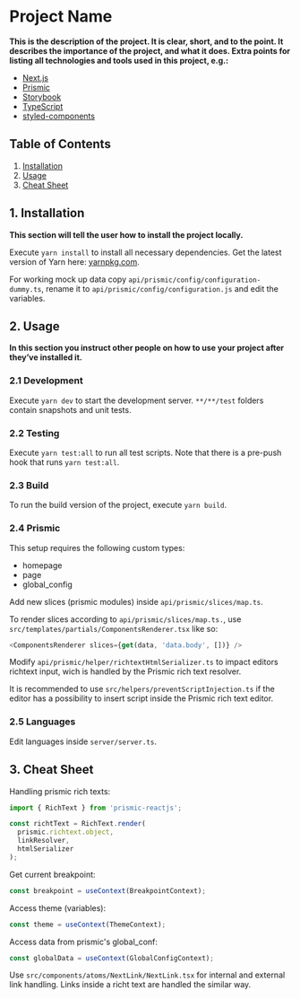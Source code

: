# Project Name

**This is the description of the project. It is clear, short, and to the point. It describes the importance of the project, and what it does. Extra points for listing all technologies and tools used in this project, e.g.:**

- [Next.js](nextjs.org/)
- [Prismic](prismic.io/)
- [Storybook](storybook.js.org/)
- [TypeScript](typescriptlang.org/)
- [styled-components](https://styled-components.com/)

## Table of Contents

1. [Installation](#1.-installation)
2. [Usage](#2.-usage)
3. [Cheat Sheet](#3.-cheat-sheet)

## 1. Installation

**This section will tell the user how to install the project locally.**

Execute `yarn install` to install all necessary dependencies. Get the latest version of Yarn here: [yarnpkg.com](https://yarnpkg.com/).

For working mock up data copy `api/prismic/config/configuration-dummy.ts`, rename it to `api/prismic/config/configuration.js` and edit the variables.

## 2. Usage

**In this section you instruct other people on how to use your project after they’ve installed it.**

### 2.1 Development

Execute `yarn dev` to start the development server. `**/**/test` folders contain snapshots and unit tests.

### 2.2 Testing

Execute `yarn test:all` to run all test scripts. Note that there is a pre-push hook that runs `yarn test:all`.

### 2.3 Build

To run the build version of the project, execute `yarn build`.

### 2.4 Prismic

This setup requires the following custom types:

- homepage
- page
- global_config

Add new slices (prismic modules) inside `api/prismic/slices/map.ts`.

To render slices according to `api/prismic/slices/map.ts.`, use `src/templates/partials/ComponentsRenderer.tsx` like so:

```javascript
<ComponentsRenderer slices={get(data, 'data.body', [])} />
```

Modify `api/prismic/helper/richtextHtmlSerializer.ts` to impact editors richtext input, wich is handled by the Prismic rich text resolver.

It is recommended to use `src/helpers/preventScriptInjection.ts` if the editor has a possibility to insert script inside the Prismic rich text editor.

### 2.5 Languages

Edit languages inside `server/server.ts`.

## 3. Cheat Sheet

Handling prismic rich texts:

```javascript
import { RichText } from 'prismic-reactjs';

const richtText = RichText.render(
  prismic.richtext.object,
  linkResolver,
  htmlSerializer
);
```

Get current breakpoint:

```javascript
const breakpoint = useContext(BreakpointContext);
```

Access theme (variables):

```javascript
const theme = useContext(ThemeContext);
```

Access data from prismic's global_conf:

```javascript
const globalData = useContext(GlobalConfigContext);
```

Use `src/components/atoms/NextLink/NextLink.tsx` for internal and external link handling. Links inside a richt text are handled the similar way.
